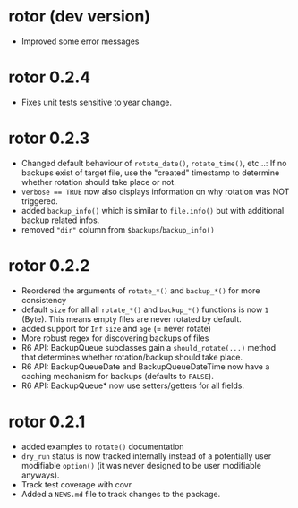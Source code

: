 # rotor (dev version)

* Improved some error messages


# rotor 0.2.4

* Fixes unit tests sensitive to year change.


# rotor 0.2.3

* Changed default behaviour of `rotate_date()`, `rotate_time()`, etc...: If
  no backups exist of target file, use the "created" timestamp 
  to determine whether rotation should take place or not. 
* `verbose == TRUE` now also displays information on why rotation was NOT 
  triggered.
* added `backup_info()` which is similar to `file.info()` but with additional
  backup related infos.
* removed `"dir"` column from `$backups`/`backup_info()`
  

# rotor 0.2.2

* Reordered the arguments of `rotate_*()` and `backup_*()` for more consistency 
* default `size` for all all `rotate_*()` and `backup_*()` functions is now
  `1` (Byte). This means empty files are never rotated by default.
* added support for `Inf` `size` and `age` (= never rotate)
* More robust regex for discovering backups of files
* R6 API: BackupQueue subclasses gain a `should_rotate(...)` method that 
  determines whether rotation/backup should take place. 
* R6 API: BackupQueueDate and BackupQueueDateTime now have a caching mechanism 
  for backups (defaults to `FALSE`). 
* R6 API: BackupQueue* now use setters/getters for all fields. 


# rotor 0.2.1

* added examples to `rotate()` documentation
* `dry_run` status is now tracked internally instead of a potentially user 
  modifiable `option()` (it was never designed to be user modifiable anyways). 
* Track test coverage with covr
* Added a `NEWS.md` file to track changes to the package.
